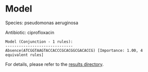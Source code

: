 
# Model

Species: pseudomonas aeruginosa

Antibiotic: ciprofloxacin

```
Model (Conjunction - 1 rules):
------------------------------
Absence(ATCGGTAAGTACCACCCGCACGGCGACACCG) [Importance: 1.00, 4 equivalent rules]

```

For details, please refer to the [results directory](../../../../../results/scm_b/pseudomonas+aeruginosa/ciprofloxacin/repeat_5/).

